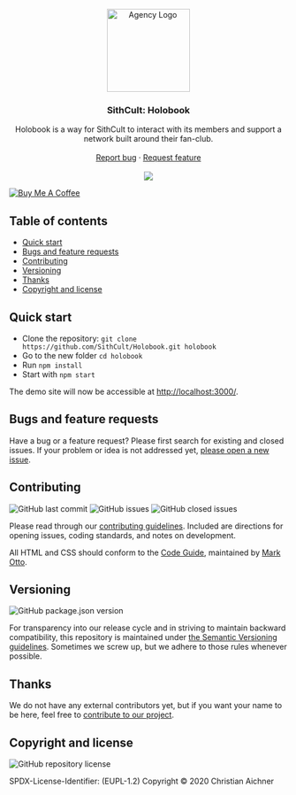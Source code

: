 <p align="center">
  <a href="https://www.sithcult.com/" target="_blank" rel="noopener noreferrer">
    <img src="https://www.sithcult.com/img/logo/holobook_web.jpg" alt="Agency Logo" height="150px">
  </a>
</p>

<h3 align="center">SithCult: Holobook</h3>

<p align="center">
  Holobook is a way for SithCult to interact with its members and support a network built around their fan-club.
  <br>
  <br>
  <a href="https://github.com/SithCult/Holobook/issues/new?template=bug_report.md">Report bug</a>
  ·
  <a href="https://github.com/SithCult/Holobook/issues/new?template=feature_request.md">Request feature</a>
  <br>
  <br>
  <a href="https://www.codacy.com/app/SithCult/Holobook">
    <img src="https://api.codacy.com/project/badge/Grade/579c145ee6cf4d7e8ae7c1c78a13617a" />
  </a>
</p>

<a href="https://www.buymeacoffee.com/M4SVRWQ" target="_blank"><img src="https://bmc-cdn.nyc3.digitaloceanspaces.com/BMC-button-images/custom_images/yellow_img.png" alt="Buy Me A Coffee" style="height: auto !important;width: auto !important;" ></a>


## Table of contents

- [Quick start](#quick-start)
- [Bugs and feature requests](#bugs-and-feature-requests)
- [Contributing](#contributing)
- [Versioning](#versioning)
- [Thanks](#thanks)
- [Copyright and license](#copyright-and-license)

## [](#quick-start)Quick start

- Clone the repository: `git clone https://github.com/SithCult/Holobook.git holobook`
- Go to the new folder `cd holobook`
- Run `npm install`
- Start with `npm start`

The demo site will now be accessible at [http://localhost:3000/](http://localhost:3000/).

## [](#bug-and-feature-requests)Bugs and feature requests

Have a bug or a feature request? Please first search for existing and closed issues. If your problem or idea is not
addressed yet, [please open a new issue](https://github.com/SithCult/Holobook/issues/new/choose).

## [](#contributing)Contributing

![GitHub last commit](https://img.shields.io/github/last-commit/SithCult/Holobook)
![GitHub issues](https://img.shields.io/github/issues-raw/SithCult/Holobook)
![GitHub closed issues](https://img.shields.io/github/issues-closed-raw/SithCult/Holobook?color=green)

Please read through our
[contributing guidelines](https://github.com/SithCult/Holobook/blob/master/CONTRIBUTING.md). Included are
directions for opening issues, coding standards, and notes on development.

All HTML and CSS should conform to the [Code Guide](https://github.com/mdo/code-guide), maintained by
[Mark Otto](https://github.com/mdo).

## [](#versioning)Versioning

![GitHub package.json version](https://img.shields.io/github/package-json/v/SithCult/Holobook)

For transparency into our release cycle and in striving to maintain backward compatibility, this repository is
maintained under [the Semantic Versioning guidelines](https://semver.org/). Sometimes we screw up, but we adhere to
those rules whenever possible.

## [](#thanks)Thanks

We do not have any external contributors yet, but if you want your name to be here, feel free
to [contribute to our project](#contributing).

## [](#copyright-and-license)Copyright and license

![GitHub repository license](https://img.shields.io/badge/license-EUPL--1.2-blue)

SPDX-License-Identifier: (EUPL-1.2)
Copyright © 2020 Christian Aichner
